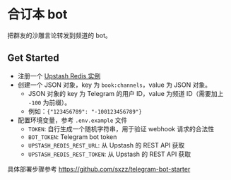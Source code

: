 # 合订本 bot

把群友的沙雕言论转发到频道的 bot。

## Get Started

- 注册一个 [Upstash Redis 实例](https://console.upstash.com/)
- 创建一个 JSON 对象，key 为 `book:channels`，value 为 JSON 对象。
  - JSON 对象的 key 为 Telegram 的用户 ID，value 为频道 ID（需要加上 `-100` 为前缀）。
  - 例如：`{"123456789": "-100123456789"}`
- 配置环境变量，参考 `.env.example` 文件
  - `TOKEN`: 自行生成一个随机字符串，用于验证 webhook 请求的合法性
  - `BOT_TOKEN`: Telegram bot token
  - `UPSTASH_REDIS_REST_URL`: 从 Upstash 的 REST API 获取
  - `UPSTASH_REDIS_REST_TOKEN`: 从 Upstash 的 REST API 获取

具体部署步骤参考 https://github.com/sxzz/telegram-bot-starter
